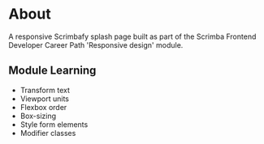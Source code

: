 # About

A responsive Scrimbafy splash page built as part of the Scrimba Frontend Developer Career Path 'Responsive design' module.

## Module Learning

-   Transform text
-   Viewport units
-   Flexbox order
-   Box-sizing
-   Style form elements
-   Modifier classes